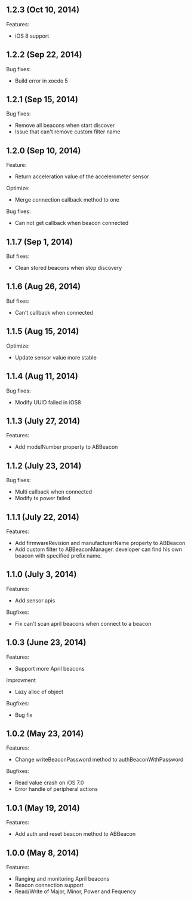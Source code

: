 ## 1.2.3 (Oct 10, 2014)
Features:

*  iOS 8 support
## 1.2.2 (Sep 22, 2014)
Bug fixes:

*  Build error in xocde 5

## 1.2.1 (Sep 15, 2014)
Bug fixes:

*  Remove all beacons when start discover
*  Issue that can't remove custom filter name
  
## 1.2.0 (Sep 10, 2014)
Feature:

*  Return acceleration value of the accelerometer sensor

Optimize:

*  Merge connection callback method to one

Bug fixes:

*  Can not get callback when beacon connected

## 1.1.7 (Sep 1, 2014)
Buf fixes:

*  Clean stored beacons when stop discovery

## 1.1.6 (Aug 26, 2014)
Buf fixes:

*  Can't callback when connected

## 1.1.5 (Aug 15, 2014)
Optimize:

*  Update sensor value more stable

## 1.1.4 (Aug 11, 2014)
Bug fixes:

*  Modify UUID failed in iOS8

## 1.1.3 (July 27, 2014)
Features:

*  Add  modelNumber property to ABBeacon

## 1.1.2 (July 23, 2014)
Bug fixes:

*  Multi callback when connected
*  Modify tx power failed 

## 1.1.1 (July 22, 2014)
Features:

*  Add firmwareRevision and manufacturerName property to ABBeacon
*  Add custom filter to ABBeaconManager. developer can find his own beacon with specified prefix name.
  
## 1.1.0 (July 3, 2014)
Features:

 *  Add sensor apis

 Bugfixes:

  *  Fix can't scan april beacons when connect to a beacon
  
## 1.0.3 (June 23, 2014)
Features:

 *  Support more April beacons
 
 Improvment
 
 *  Lazy alloc of object
 
 Bugfixes:

  *  Bug fix
  
## 1.0.2 (May 23, 2014)
Features:

 *  Change writeBeaconPassword method to authBeaconWithPassword
 
 Bugfixes:

  *  Read value crash on iOS 7.0
  *  Error handle of peripheral actions
 
## 1.0.1 (May 19, 2014)
Features:

 *  Add auth and reset beacon method to ABBeacon
 
## 1.0.0 (May 8, 2014)

Features:

*  Ranging and monitoring April beacons
*  Beacon connection support
*  Read/Write of Major, Minor, Power and Fequency